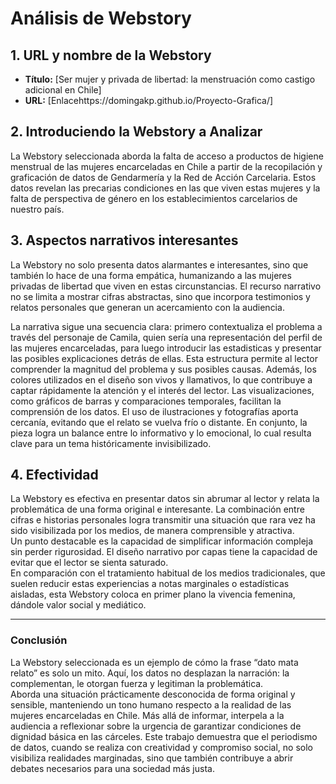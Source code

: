 # Análisis de Webstory 

## 1. URL y nombre de la Webstory
- **Título:** [Ser mujer y privada de libertad: la menstruación como castigo adicional en Chile]
- **URL:** [Enlacehttps://domingakp.github.io/Proyecto-Grafica/]

## 2. Introduciendo la Webstory a Analizar
La Webstory seleccionada aborda la falta de acceso a productos de higiene menstrual de las mujeres encarceladas en Chile a partir de la recopilación y graficación de datos de Gendarmería y la Red de Acción Carcelaria. Estos datos revelan las precarias condiciones en las que viven estas mujeres y la falta de perspectiva de género en los establecimientos carcelarios de nuestro país.


## 3. Aspectos narrativos interesantes
La Webstory no solo presenta datos alarmantes e interesantes, sino que también lo hace de una forma empática, humanizando a las mujeres privadas de libertad que viven en estas circunstancias. El recurso narrativo no se limita a mostrar cifras abstractas, sino que incorpora testimonios y relatos personales que generan un acercamiento con la audiencia.  

La narrativa sigue una secuencia clara: primero contextualiza el problema a través del personaje de Camila, quien sería una representación del perfil de las mujeres encarceladas, para luego introducir las estadisticas y presentar las posibles explicaciones detrás de ellas. Esta estructura permite al lector comprender la magnitud del problema y sus posibles causas.
Además, los colores utilizados en el diseño son vivos y llamativos, lo que contribuye a captar rápidamente la atención y el interés del lector. Las visualizaciones, como gráficos de barras y comparaciones temporales, facilitan la comprensión de los datos. El uso de ilustraciones y fotografías aporta cercanía, evitando que el relato se vuelva frío o distante. En conjunto, la pieza logra un balance entre lo informativo y lo emocional, lo cual resulta clave para un tema históricamente invisibilizado.

## 4. Efectividad
La Webstory es efectiva en presentar datos sin abrumar al lector y relata la problemática de una forma original e interesante. La combinación entre cifras e historias personales logra transmitir una situación que rara vez ha sido visibilizada por los medios, de manera comprensible y atractiva.  
Un punto destacable es la capacidad de simplificar información compleja sin perder rigurosidad. El diseño narrativo por capas tiene la capacidad de evitar que el lector se sienta saturado.  
En comparación con el tratamiento habitual de los medios tradicionales, que suelen reducir estas experiencias a notas marginales o estadísticas aisladas, esta Webstory coloca en primer plano la vivencia femenina, dándole valor social y mediático.  


---

### Conclusión
La Webstory seleccionada es un ejemplo de cómo la frase “dato mata relato” es solo un mito. Aquí, los datos no desplazan la narración: la complementan, le otorgan fuerza y legitiman la problemática.  
Aborda una situación prácticamente desconocida de forma original y sensible, manteniendo un tono humano respecto a la realidad de las mujeres encarceladas en Chile. Más allá de informar, interpela a la audiencia a reflexionar sobre la urgencia de garantizar condiciones de dignidad básica en las cárceles.  Este trabajo demuestra que el periodismo de datos, cuando se realiza con creatividad y compromiso social, no solo visibiliza realidades marginadas, sino que también contribuye a abrir debates necesarios para una sociedad más justa.
